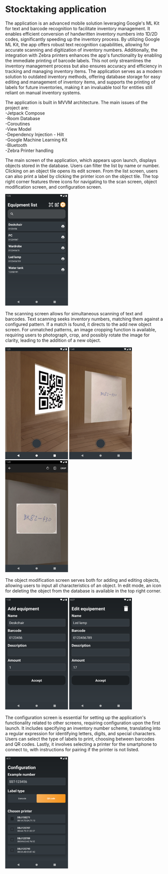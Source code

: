 # Stocktaking application

The application is an advanced mobile solution leveraging Google's ML Kit for text and barcode recognition to facilitate inventory management. It enables efficient conversion of handwritten inventory numbers into 1D/2D codes, significantly speeding up the inventory process. By utilizing Google ML Kit, the app offers robust text recognition capabilities, allowing for accurate scanning and digitization of inventory numbers. Additionally, the integration with Zebra printers enhances the app's functionality by enabling the immediate printing of barcode labels. This not only streamlines the inventory management process but also ensures accuracy and efficiency in tracking and managing inventory items. The application serves as a modern solution to outdated inventory methods, offering database storage for easy editing and management of inventory items, and supports the printing of labels for future inventories, making it an invaluable tool for entities still reliant on manual inventory systems.

The application is built in MVVM architecture. The main issues of the project are:<br>
-Jetpack Compose<br>
-Room Database<br>
-Coroutines<br>
-View Model<br>
-Dependency Injection - Hilt<br>
-Google Machine Learning Kit<br>
-Bluetooth<br>
-Zebra Printer handling<be>

The main screen of the application, which appears upon launch, displays objects stored in the database. Users can filter the list by name or number. Clicking on an object tile opens its edit screen. From the list screen, users can also print a label by clicking the printer icon on the object tile. The top right corner features three icons for navigating to the scan screen, object modification screen, and configuration screen.

<img src ="https://github.com/karolkadlubowski/StocktakingApp/blob/main/screenshots/Screenshot_1708950906.png" width="200"/>

The scanning screen allows for simultaneous scanning of text and barcodes. Text scanning seeks inventory numbers, matching them against a configured pattern. If a match is found, it directs to the add new object screen. For unmatched patterns, an image cropping function is available, requiring users to photograph, crop, and possibly rotate the image for clarity, leading to the addition of a new object.

<p float="left">
<img src ="https://github.com/karolkadlubowski/StocktakingApp/blob/main/screenshots/Screenshot_1708950105.png" width="200"/>
<img src ="https://github.com/karolkadlubowski/StocktakingApp/blob/main/screenshots/Screenshot_1708951285.png" width="200"/>
<img src ="https://github.com/karolkadlubowski/StocktakingApp/blob/main/screenshots/Screenshot_1708951295.png" width="200"/>
</p>

The object modification screen serves both for adding and editing objects, allowing users to input all characteristics of an object. In edit mode, an icon for deleting the object from the database is available in the top right corner.

<p float="left">
<img src="https://github.com/karolkadlubowski/StocktakingApp/blob/main/screenshots/Screenshot_1708950749.png" width="200"/>
<img src="https://github.com/karolkadlubowski/StocktakingApp/blob/main/screenshots/Screenshot_1708968455.png" width="200"/>
</p>

The configuration screen is essential for setting up the application's functionality related to other screens, requiring configuration upon the first launch. It includes specifying an inventory number scheme, translating into a regular expression for identifying letters, digits, and special characters. Users can select the type of labels to print, choosing between barcodes and QR codes. Lastly, it involves selecting a printer for the smartphone to connect to, with instructions for pairing if the printer is not listed.

<img src="https://github.com/karolkadlubowski/StocktakingApp/blob/main/screenshots/Screenshot_1708962673.png" width="200"/>
